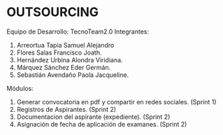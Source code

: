 # OUTSOURCING

Equipo de Desarrollo: TecnoTeam2.0
Integrantes:
1. Arreortua Tapia Samuel Alejandro
2. Flores Salas Francisco Joath.
3. Hernández Urbina Alondra Viridiana.
4. Márquez Sánchez Eder Germán.
5. Sebastián Avendaño Paola Jacqueline.

Módulos:
1. Generar convocatoria en pdf y compartir en redes sociales. (Sprint 1)
2. Registros de Aspirantes. (Sprint 2)
3. Documentacion del aspirante (expediente). (Sprint 2)
4. Asignación de fecha de aplicación de examanes. (Sprint 2)
